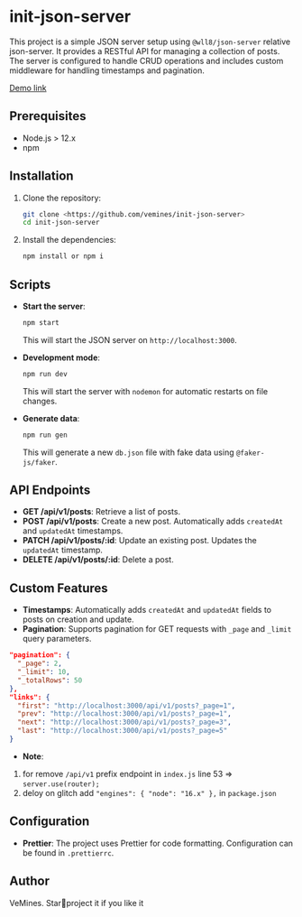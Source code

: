 # init-json-server

This project is a simple JSON server setup using `@wll8/json-server` relative json-server. It provides a RESTful API for managing a collection of posts. The server is configured to handle CRUD operations and includes custom middleware for handling timestamps and pagination.

[Demo link](https://changeable-cyan-dumpling.glitch.me/api/v1/posts)

## Prerequisites

- Node.js > 12.x
- npm

## Installation

1. Clone the repository:

   ```bash
   git clone <https://github.com/vemines/init-json-server>
   cd init-json-server
   ```

2. Install the dependencies:

   ```bash
   npm install or npm i
   ```

## Scripts

- **Start the server**:

  ```bash
  npm start
  ```

  This will start the JSON server on `http://localhost:3000`.

- **Development mode**:

  ```bash
  npm run dev
  ```

  This will start the server with `nodemon` for automatic restarts on file changes.

- **Generate data**:

  ```bash
  npm run gen
  ```

  This will generate a new `db.json` file with fake data using `@faker-js/faker`.

## API Endpoints

- **GET /api/v1/posts**: Retrieve a list of posts.
- **POST /api/v1/posts**: Create a new post. Automatically adds `createdAt` and `updatedAt` timestamps.
- **PATCH /api/v1/posts/:id**: Update an existing post. Updates the `updatedAt` timestamp.
- **DELETE /api/v1/posts/:id**: Delete a post.

## Custom Features

- **Timestamps**: Automatically adds `createdAt` and `updatedAt` fields to posts on creation and update.
- **Pagination**: Supports pagination for GET requests with `_page` and `_limit` query parameters.

```json
"pagination": {
  "_page": 2,
  "_limit": 10,
  "_totalRows": 50
},
"links": {
  "first": "http://localhost:3000/api/v1/posts?_page=1",
  "prev": "http://localhost:3000/api/v1/posts?_page=1",
  "next": "http://localhost:3000/api/v1/posts?_page=3",
  "last": "http://localhost:3000/api/v1/posts?_page=5"
}
```

- **Note**:

1. for remove `/api/v1` prefix endpoint in `index.js` line 53 => `server.use(router);`
2. deloy on glitch add `"engines": { "node": "16.x" },` in `package.json`

## Configuration

- **Prettier**: The project uses Prettier for code formatting. Configuration can be found in `.prettierrc`.

## Author

VeMines.
Star🌟project it if you like it
